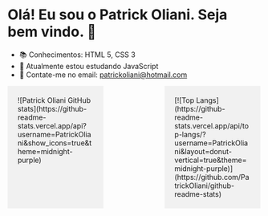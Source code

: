 # Olá! Eu sou o Patrick Oliani. Seja bem vindo. 👋

- 📚 Conhecimentos: HTML 5, CSS 3
- 🌱 Atualmente estou estudando JavaScript
- 💬 Contate-me no email: patrickoliani@hotmail.com

<div style="display: flex; justify-content: space-between;">
  <div style="width: 30%; background-color: #f1f1f1; padding: 20px;">
    ![Patrick Oliani GitHub stats](https://github-readme-stats.vercel.app/api?username=PatrickOliani&show_icons=true&theme=midnight-purple)
  </div>
  <div style="width: 30%; background-color: #f1f1f1; padding: 20px;">
    [![Top Langs](https://github-readme-stats.vercel.app/api/top-langs/?username=PatrickOliani&layout=donut-vertical=true&theme=midnight-purple)](https://github.com/PatrickOliani/github-readme-stats)
  </div>





